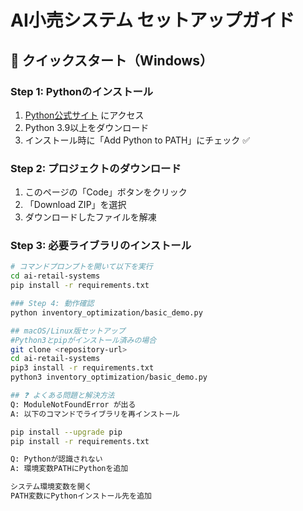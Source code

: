 # AI小売システム セットアップガイド

## 🚀 クイックスタート（Windows）

### Step 1: Pythonのインストール
1. [Python公式サイト](https://www.python.org/downloads/) にアクセス
2. Python 3.9以上をダウンロード
3. インストール時に「Add Python to PATH」にチェック ✅

### Step 2: プロジェクトのダウンロード
1. このページの「Code」ボタンをクリック
2. 「Download ZIP」を選択
3. ダウンロードしたファイルを解凍

### Step 3: 必要ライブラリのインストール
```bash
# コマンドプロンプトを開いて以下を実行
cd ai-retail-systems
pip install -r requirements.txt

### Step 4: 動作確認
python inventory_optimization/basic_demo.py

## macOS/Linux版セットアップ
#Python3とpipがインストール済みの場合
git clone <repository-url>
cd ai-retail-systems
pip3 install -r requirements.txt
python3 inventory_optimization/basic_demo.py

## ❓ よくある問題と解決方法
Q: ModuleNotFoundError が出る
A: 以下のコマンドでライブラリを再インストール

pip install --upgrade pip
pip install -r requirements.txt

Q: Pythonが認識されない
A: 環境変数PATHにPythonを追加

システム環境変数を開く
PATH変数にPythonインストール先を追加
